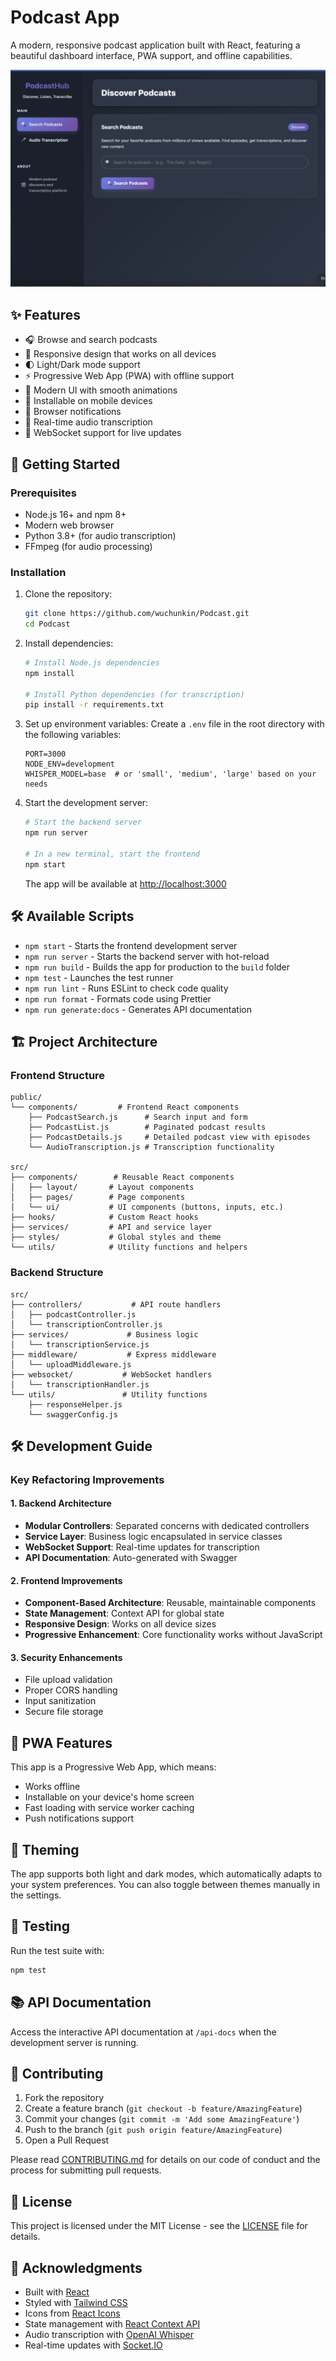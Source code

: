 # Podcast App

A modern, responsive podcast application built with React, featuring a beautiful dashboard interface, PWA support, and offline capabilities.

![Podcast App Screenshot](public/assets/images/screenshot.png)

## ✨ Features

- 🎧 Browse and search podcasts
- 📱 Responsive design that works on all devices
- 🌓 Light/Dark mode support
- ⚡ Progressive Web App (PWA) with offline support
- 🎨 Modern UI with smooth animations
- 📱 Installable on mobile devices
- 🔔 Browser notifications
- 🚀 Real-time audio transcription
- 🔄 WebSocket support for live updates

## 🚀 Getting Started

### Prerequisites

- Node.js 16+ and npm 8+
- Modern web browser
- Python 3.8+ (for audio transcription)
- FFmpeg (for audio processing)

### Installation

1. Clone the repository:
   ```bash
   git clone https://github.com/wuchunkin/Podcast.git
   cd Podcast
   ```

2. Install dependencies:
   ```bash
   # Install Node.js dependencies
   npm install
   
   # Install Python dependencies (for transcription)
   pip install -r requirements.txt
   ```

3. Set up environment variables:
   Create a `.env` file in the root directory with the following variables:
   ```env
   PORT=3000
   NODE_ENV=development
   WHISPER_MODEL=base  # or 'small', 'medium', 'large' based on your needs
   ```

4. Start the development server:
   ```bash
   # Start the backend server
   npm run server
   
   # In a new terminal, start the frontend
   npm start
   ```
   The app will be available at [http://localhost:3000](http://localhost:3000)

## 🛠 Available Scripts

- `npm start` - Starts the frontend development server
- `npm run server` - Starts the backend server with hot-reload
- `npm run build` - Builds the app for production to the `build` folder
- `npm test` - Launches the test runner
- `npm run lint` - Runs ESLint to check code quality
- `npm run format` - Formats code using Prettier
- `npm run generate:docs` - Generates API documentation

## 🏗 Project Architecture

### Frontend Structure
```
public/
└── components/         # Frontend React components
    ├── PodcastSearch.js      # Search input and form
    ├── PodcastList.js        # Paginated podcast results
    ├── PodcastDetails.js     # Detailed podcast view with episodes
    └── AudioTranscription.js # Transcription functionality

src/
├── components/        # Reusable React components
│   ├── layout/       # Layout components
│   ├── pages/        # Page components
│   └── ui/           # UI components (buttons, inputs, etc.)
├── hooks/            # Custom React hooks
├── services/         # API and service layer
├── styles/           # Global styles and theme
└── utils/            # Utility functions and helpers
```

### Backend Structure
```
src/
├── controllers/           # API route handlers
│   ├── podcastController.js
│   └── transcriptionController.js
├── services/             # Business logic
│   └── transcriptionService.js
├── middleware/           # Express middleware
│   └── uploadMiddleware.js
├── websocket/           # WebSocket handlers
│   └── transcriptionHandler.js
└── utils/               # Utility functions
    ├── responseHelper.js
    └── swaggerConfig.js
```

## 🛠 Development Guide

### Key Refactoring Improvements

#### 1. Backend Architecture
- **Modular Controllers**: Separated concerns with dedicated controllers
- **Service Layer**: Business logic encapsulated in service classes
- **WebSocket Support**: Real-time updates for transcription
- **API Documentation**: Auto-generated with Swagger

#### 2. Frontend Improvements
- **Component-Based Architecture**: Reusable, maintainable components
- **State Management**: Context API for global state
- **Responsive Design**: Works on all device sizes
- **Progressive Enhancement**: Core functionality works without JavaScript

#### 3. Security Enhancements
- File upload validation
- Proper CORS handling
- Input sanitization
- Secure file storage

## 📱 PWA Features

This app is a Progressive Web App, which means:

- Works offline
- Installable on your device's home screen
- Fast loading with service worker caching
- Push notifications support

## 🌈 Theming

The app supports both light and dark modes, which automatically adapts to your system preferences. You can also toggle between themes manually in the settings.

## 🧪 Testing

Run the test suite with:
```bash
npm test
```

## 📚 API Documentation

Access the interactive API documentation at `/api-docs` when the development server is running.

## 🤝 Contributing

1. Fork the repository
2. Create a feature branch (`git checkout -b feature/AmazingFeature`)
3. Commit your changes (`git commit -m 'Add some AmazingFeature'`)
4. Push to the branch (`git push origin feature/AmazingFeature`)
5. Open a Pull Request

Please read [CONTRIBUTING.md](CONTRIBUTING.md) for details on our code of conduct and the process for submitting pull requests.

## 📄 License

This project is licensed under the MIT License - see the [LICENSE](LICENSE) file for details.

## 🙏 Acknowledgments

- Built with [React](https://reactjs.org/)
- Styled with [Tailwind CSS](https://tailwindcss.com/)
- Icons from [React Icons](https://react-icons.github.io/react-icons/)
- State management with [React Context API](https://reactjs.org/docs/context.html)
- Audio transcription with [OpenAI Whisper](https://openai.com/research/whisper)
- Real-time updates with [Socket.IO](https://socket.io/)
